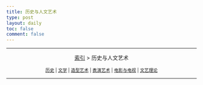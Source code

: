 ```yaml
---
title: 历史与人文艺术
type: post
layout: daily
toc: false
comment: false
---
```

---
<span><center>[索引](/gknows/index) > 历史与人文艺术</center></span>

<small><center>[历史](/gknows/历史) | [文学](/gknows/文学) | [造型艺术](/gknows/造型艺术) | [表演艺术](/gknows/表演艺术) | [电影与电视](/gknows/电影与电视) | [文艺理论](/gknows/文艺理论)</center></small>

---
